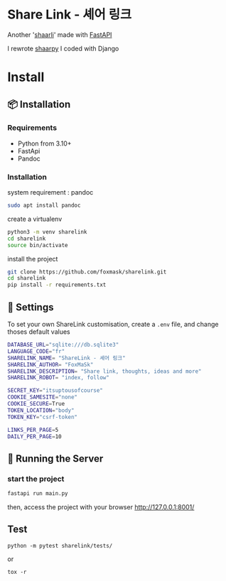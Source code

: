 # Share Link - 셰어 링크

Another '[shaarli](https://sebsauvage.net/wiki/doku.php?id=php:shaarli)' made with [FastAPI](https://fastapi.tiangolo.com/)

I rewrote [shaarpy](https://github.com/foxmask/shaarpy/) I coded with Django

# Install

## :package: Installation

### Requirements

* Python from 3.10+
* FastApi
* Pandoc

### Installation

system requirement : pandoc

```bash
sudo apt install pandoc
```

create a virtualenv

```bash
python3 -m venv sharelink
cd sharelink
source bin/activate
```

install the project

```bash
git clone https://github.com/foxmask/sharelink.git
cd sharelink
pip install -r requirements.txt
```

##  :wrench: Settings

To set your own ShareLink customisation, create a `.env`  file, and change thoses default values

```bash
DATABASE_URL="sqlite:///db.sqlite3"
LANGUAGE_CODE="fr"
SHARELINK_NAME= "ShareLink - 셰어 링크"
SHARELINK_AUTHOR= "FoxMaSk"
SHARELINK_DESCRIPTION= "Share link, thoughts, ideas and more"
SHARELINK_ROBOT= "index, follow"

SECRET_KEY="itsuptousofcourse"
COOKIE_SAMESITE="none"
COOKIE_SECURE=True
TOKEN_LOCATION="body"
TOKEN_KEY="csrf-token"

LINKS_PER_PAGE=5
DAILY_PER_PAGE=10
```

## :mega: Running the Server

### start the project

```bash
fastapi run main.py
```

then, access the project with your browser http://127.0.0.1:8001/


## Test

```
python -m pytest sharelink/tests/
```

or

```
tox -r
```